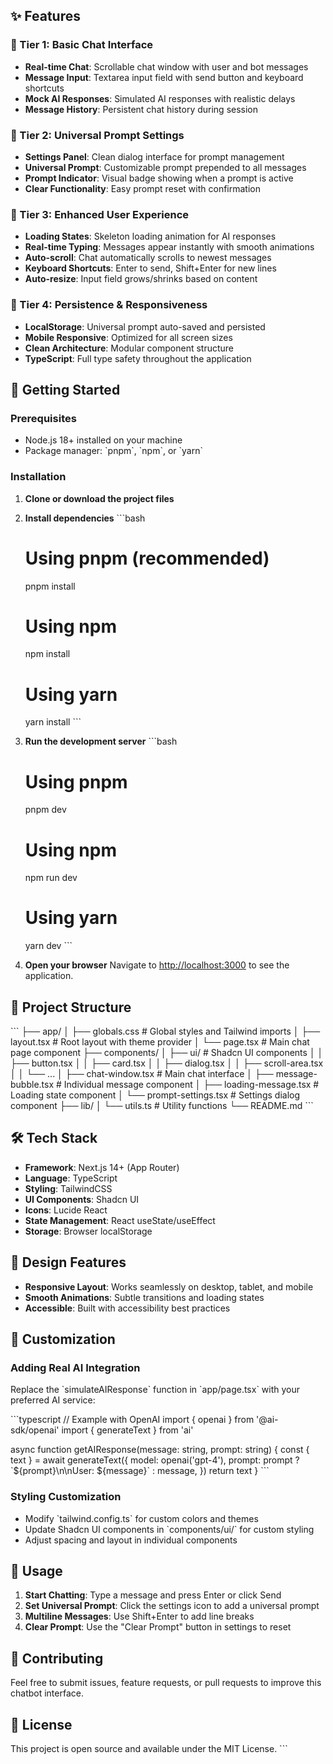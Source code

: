 ## ✨ Features

### 🔹 Tier 1: Basic Chat Interface

- **Real-time Chat**: Scrollable chat window with user and bot messages
- **Message Input**: Textarea input field with send button and keyboard shortcuts
- **Mock AI Responses**: Simulated AI responses with realistic delays
- **Message History**: Persistent chat history during session

### 🔹 Tier 2: Universal Prompt Settings

- **Settings Panel**: Clean dialog interface for prompt management
- **Universal Prompt**: Customizable prompt prepended to all messages
- **Prompt Indicator**: Visual badge showing when a prompt is active
- **Clear Functionality**: Easy prompt reset with confirmation

### 🔹 Tier 3: Enhanced User Experience

- **Loading States**: Skeleton loading animation for AI responses
- **Real-time Typing**: Messages appear instantly with smooth animations
- **Auto-scroll**: Chat automatically scrolls to newest messages
- **Keyboard Shortcuts**: Enter to send, Shift+Enter for new lines
- **Auto-resize**: Input field grows/shrinks based on content

### 🔹 Tier 4: Persistence & Responsiveness

- **LocalStorage**: Universal prompt auto-saved and persisted
- **Mobile Responsive**: Optimized for all screen sizes
- **Clean Architecture**: Modular component structure
- **TypeScript**: Full type safety throughout the application

## 🚀 Getting Started

### Prerequisites

- Node.js 18+ installed on your machine
- Package manager: \`pnpm\`, \`npm\`, or \`yarn\`

### Installation

1. **Clone or download the project files**

2. **Install dependencies**
   \`\`\`bash

   # Using pnpm (recommended)

   pnpm install

   # Using npm

   npm install

   # Using yarn

   yarn install
   \`\`\`

3. **Run the development server**
   \`\`\`bash

   # Using pnpm

   pnpm dev

   # Using npm

   npm run dev

   # Using yarn

   yarn dev
   \`\`\`

4. **Open your browser**
   Navigate to [http://localhost:3000](http://localhost:3000) to see the application.

## 📁 Project Structure

\`\`\`
├── app/
│ ├── globals.css # Global styles and Tailwind imports
│ ├── layout.tsx # Root layout with theme provider
│ └── page.tsx # Main chat page component
├── components/
│ ├── ui/ # Shadcn UI components
│ │ ├── button.tsx
│ │ ├── card.tsx
│ │ ├── dialog.tsx
│ │ ├── scroll-area.tsx
│ │ └── ...
│ ├── chat-window.tsx # Main chat interface
│ ├── message-bubble.tsx # Individual message component
│ ├── loading-message.tsx # Loading state component
│ └── prompt-settings.tsx # Settings dialog component
├── lib/
│ └── utils.ts # Utility functions
└── README.md
\`\`\`

## 🛠️ Tech Stack

- **Framework**: Next.js 14+ (App Router)
- **Language**: TypeScript
- **Styling**: TailwindCSS
- **UI Components**: Shadcn UI
- **Icons**: Lucide React
- **State Management**: React useState/useEffect
- **Storage**: Browser localStorage

## 🎨 Design Features

- **Responsive Layout**: Works seamlessly on desktop, tablet, and mobile
- **Smooth Animations**: Subtle transitions and loading states
- **Accessible**: Built with accessibility best practices

## 🔧 Customization

### Adding Real AI Integration

Replace the \`simulateAIResponse\` function in \`app/page.tsx\` with your preferred AI service:

\`\`\`typescript
// Example with OpenAI
import { openai } from '@ai-sdk/openai'
import { generateText } from 'ai'

async function getAIResponse(message: string, prompt: string) {
const { text } = await generateText({
model: openai('gpt-4'),
prompt: prompt ? \`\${prompt}\\n\\nUser: \${message}\` : message,
})
return text
}
\`\`\`

### Styling Customization

- Modify \`tailwind.config.ts\` for custom colors and themes
- Update Shadcn UI components in \`components/ui/\` for custom styling
- Adjust spacing and layout in individual components

## 📱 Usage

1. **Start Chatting**: Type a message and press Enter or click Send
2. **Set Universal Prompt**: Click the settings icon to add a universal prompt
3. **Multiline Messages**: Use Shift+Enter to add line breaks
4. **Clear Prompt**: Use the "Clear Prompt" button in settings to reset

## 🤝 Contributing

Feel free to submit issues, feature requests, or pull requests to improve this chatbot interface.

## 📄 License

This project is open source and available under the MIT License.
\`\`\`
